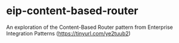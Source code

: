 # eip-content-based-router
An exploration of the Content-Based Router pattern from Enterprise Integration Patterns (https://tinyurl.com/ye2tuub2)
